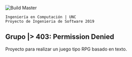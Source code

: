 ![Build Master](https://travis-ci.org/alexlndn/software2019.svg?branch=master)
~~~
Ingeniería en Computación | UNC
Proyecto de Ingenieria de Software 2019
~~~
## Grupo |> 403: Permission Denied
Proyecto para realizar un juego tipo RPG basado en texto.

